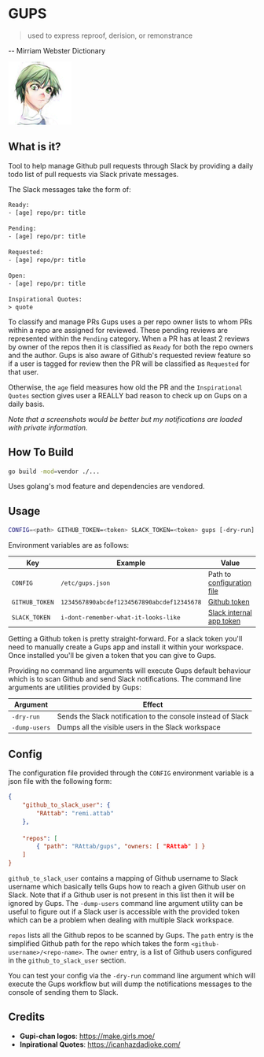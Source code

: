 # GUPS

> used to express reproof, derision, or remonstrance

-- Mirriam Webster Dictionary

![Gupi-chan](/gups.png)


## What is it?

Tool to help manage Github pull requests through Slack by providing a daily todo
list of pull requests via Slack private messages.

The Slack messages take the form of:

```text
Ready:
- [age] repo/pr: title

Pending:
- [age] repo/pr: title

Requested:
- [age] repo/pr: title

Open:
- [age] repo/pr: title

Inspirational Quotes:
> quote
```

To classify and manage PRs Gups uses a per repo owner lists to whom PRs within a
repo are assigned for reviewed. These pending reviews are represented within the
`Pending` category. When a PR has at least 2 reviews by owner of the repos then
it is classified as `Ready` for both the repo owners and the author. Gups is
also aware of Github's requested review feature so if a user is tagged for
review then the PR will be classified as `Requested` for that user.

Otherwise, the `age` field measures how old the PR and the `Inspirational
Quotes` section gives user a REALLY bad reason to check up on Gups on a daily
basis.

*Note that a screenshots would be better but my notifications are loaded with
private information.*


## How To Build

```sh
go build -mod=vendor ./...
```

Uses golang's mod feature and dependencies are vendored.


## Usage

```sh
CONFIG=<path> GITHUB_TOKEN=<token> SLACK_TOKEN=<token> gups [-dry-run] [-dump-users] 
```

Environment variables are as follows:

| Key | Example | Value |
| - | - | - |
| `CONFIG` | `/etc/gups.json` | Path to [configuration file](#config) |
| `GITHUB_TOKEN` | `1234567890abcdef1234567890abcdef12345678` | [Github token](https://github.blog/2013-05-16-personal-api-tokens/) |
| `SLACK_TOKEN` | `i-dont-remember-what-it-looks-like` | [Slack internal app token](https://slack.com/intl/en-ca/help/articles/215770388) |

Getting a Github token is pretty straight-forward. For a slack token you'll need
to manually create a Gups app and install it within your workspace. Once
installed you'll be given a token that you can give to Gups.

Providing no command line arguments will execute Gups default behaviour which is
to scan Github and send Slack notifications. The command line arguments are
utilities provided by Gups:

| Argument | Effect |
| - | - |
| `-dry-run` | Sends the Slack notification to the console instead of Slack |
| `-dump-users` | Dumps all the visible users in the Slack workspace |



## Config

The configuration file provided through the `CONFIG` environment variable is a
json file with the following form:

```json
{
	"github_to_slack_user": {
		"RAttab": "remi.attab"
	},
	
	"repos": [
		{ "path": "RAttab/gups", "owners: [ "RAttab" ] }
	]
}
```

`github_to_slack_user` contains a mapping of Github username to Slack username
which basically tells Gups how to reach a given Github user on Slack. Note that
if a Github user is not present in this list then it will be ignored by
Gups. The `-dump-users` command line argument utility can be useful to figure
out if a Slack user is accessible with the provided token which can be a problem when
dealing with multiple Slack workspace.

`repos` lists all the Github repos to be scanned by Gups. The `path` entry
is the simplified Github path for the repo which takes the form
`<github-username>/<repo-name>`. The `owner` entry, is a list of Github users
configured in the `github_to_slack_user` section.

You can test your config via the `-dry-run` command line argument which will
execute the Gups workflow but will dump the notifications messages to the
console of sending them to Slack.


## Credits

* **Gupi-chan logos**: https://make.girls.moe/
* **Inpirational Quotes**: https://icanhazdadjoke.com/

